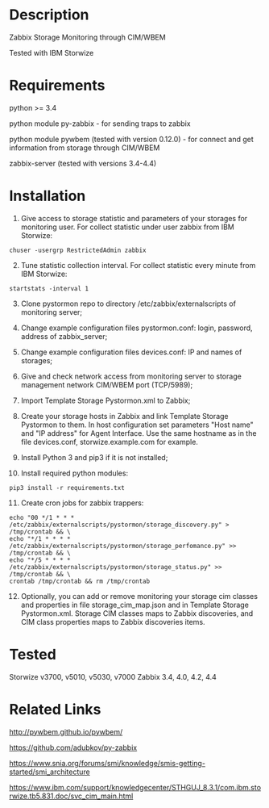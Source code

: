 Description
===========
Zabbix Storage Monitoring through CIM/WBEM

Tested with IBM Storwize


Requirements
============

python >= 3.4

python module py-zabbix - for sending traps to zabbix

python module pywbem (tested with version 0.12.0) - for connect and get information from storage through CIM/WBEM

zabbix-server (tested with versions 3.4-4.4)


Installation
============
1) Give access to storage statistic and parameters of your storages for monitoring user. 
For collect statistic under user zabbix from IBM Storwize:
```
chuser -usergrp RestrictedAdmin zabbix
```

2) Tune statistic collection interval. For collect statistic every minute from IBM Storwize:

```
startstats -interval 1
```

3) Clone pystormon repo to directory /etc/zabbix/externalscripts of monitoring server;

4) Change example configuration files pystormon.conf: login, password, address of zabbix_server;

5) Change example configuration files devices.conf: IP and names of storages;

6) Give and check network access from monitoring server to storage management network CIM/WBEM port (TCP/5989);

7) Import Template Storage Pystormon.xml to Zabbix;

8) Create your storage hosts in Zabbix and link Template Storage Pystormon to them.
In host configuration set parameters "Host name" and "IP address" for Agent Interface.
Use the same hostname as in the file devices.conf, storwize.example.com for example.

9) Install Python 3 and pip3 if it is not installed;

10) Install required python modules:
```
pip3 install -r requirements.txt
```

11) Create cron jobs for zabbix trappers:
```
echo "00 */1 * * *  /etc/zabbix/externalscripts/pystormon/storage_discovery.py" > /tmp/crontab && \
echo "*/1 * * * *   /etc/zabbix/externalscripts/pystormon/storage_perfomance.py" >> /tmp/crontab && \
echo "*/5 * * * *   /etc/zabbix/externalscripts/pystormon/storage_status.py" >> /tmp/crontab && \
crontab /tmp/crontab && rm /tmp/crontab
```

12) Optionally, you can add or remove monitoring your storage cim classes and properties in file storage_cim_map.json
and in Template Storage Pystormon.xml. Storage CIM classes maps to Zabbix discoveries, and CIM class properties maps 
to Zabbix discoveries items.



Tested
======
Storwize v3700, v5010, v5030, v7000
Zabbix 3.4, 4.0, 4.2, 4.4

Related Links
=============
http://pywbem.github.io/pywbem/

https://github.com/adubkov/py-zabbix

https://www.snia.org/forums/smi/knowledge/smis-getting-started/smi_architecture

https://www.ibm.com/support/knowledgecenter/STHGUJ_8.3.1/com.ibm.storwize.tb5.831.doc/svc_cim_main.html

